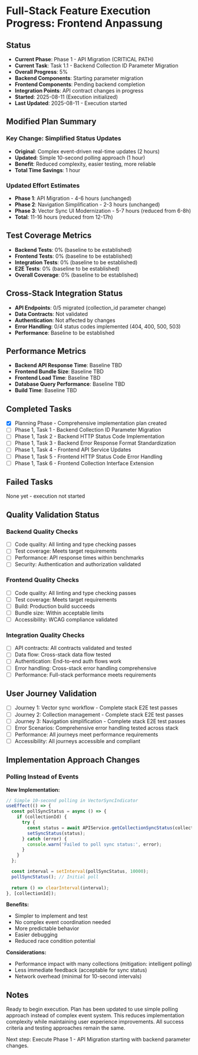# Full-Stack Feature Execution Progress: Frontend Anpassung

## Status
- **Current Phase**: Phase 1 - API Migration (CRITICAL PATH)
- **Current Task**: Task 1.1 - Backend Collection ID Parameter Migration
- **Overall Progress**: 5%
- **Backend Components**: Starting parameter migration
- **Frontend Components**: Pending backend completion  
- **Integration Points**: API contract changes in progress
- **Started**: 2025-08-11 (Execution initialized)
- **Last Updated**: 2025-08-11 - Execution started

## Modified Plan Summary

### Key Change: Simplified Status Updates
- **Original**: Complex event-driven real-time updates (2 hours)
- **Updated**: Simple 10-second polling approach (1 hour)
- **Benefit**: Reduced complexity, easier testing, more reliable
- **Total Time Savings**: 1 hour

### Updated Effort Estimates
- **Phase 1**: API Migration - 4-6 hours (unchanged)
- **Phase 2**: Navigation Simplification - 2-3 hours (unchanged)  
- **Phase 3**: Vector Sync UI Modernization - 5-7 hours (reduced from 6-8h)
- **Total**: 11-16 hours (reduced from 12-17h)

## Test Coverage Metrics
- **Backend Tests**: 0% (baseline to be established)
- **Frontend Tests**: 0% (baseline to be established)
- **Integration Tests**: 0% (baseline to be established)
- **E2E Tests**: 0% (baseline to be established)
- **Overall Coverage**: 0% (baseline to be established)

## Cross-Stack Integration Status
- **API Endpoints**: 0/5 migrated (collection_id parameter change)
- **Data Contracts**: Not validated
- **Authentication**: Not affected by changes
- **Error Handling**: 0/4 status codes implemented (404, 400, 500, 503)
- **Performance**: Baseline to be established

## Performance Metrics
- **Backend API Response Time**: Baseline TBD
- **Frontend Bundle Size**: Baseline TBD  
- **Frontend Load Time**: Baseline TBD
- **Database Query Performance**: Baseline TBD
- **Build Time**: Baseline TBD

## Completed Tasks
- [x] Planning Phase - Comprehensive implementation plan created
- [ ] Phase 1, Task 1 - Backend Collection ID Parameter Migration
- [ ] Phase 1, Task 2 - Backend HTTP Status Code Implementation
- [ ] Phase 1, Task 3 - Backend Error Response Format Standardization
- [ ] Phase 1, Task 4 - Frontend API Service Updates  
- [ ] Phase 1, Task 5 - Frontend HTTP Status Code Error Handling
- [ ] Phase 1, Task 6 - Frontend Collection Interface Extension

## Failed Tasks
None yet - execution not started

## Quality Validation Status

### Backend Quality Checks
- [ ] Code quality: All linting and type checking passes
- [ ] Test coverage: Meets target requirements
- [ ] Performance: API response times within benchmarks
- [ ] Security: Authentication and authorization validated

### Frontend Quality Checks  
- [ ] Code quality: All linting and type checking passes
- [ ] Test coverage: Meets target requirements
- [ ] Build: Production build succeeds
- [ ] Bundle size: Within acceptable limits
- [ ] Accessibility: WCAG compliance validated

### Integration Quality Checks
- [ ] API contracts: All contracts validated and tested
- [ ] Data flow: Cross-stack data flow tested
- [ ] Authentication: End-to-end auth flows work
- [ ] Error handling: Cross-stack error handling comprehensive
- [ ] Performance: Full-stack performance meets requirements

## User Journey Validation
- [ ] Journey 1: Vector sync workflow - Complete stack E2E test passes
- [ ] Journey 2: Collection management - Complete stack E2E test passes
- [ ] Journey 3: Navigation simplification - Complete stack E2E test passes
- [ ] Error Scenarios: Comprehensive error handling tested across stack
- [ ] Performance: All journeys meet performance requirements
- [ ] Accessibility: All journeys accessible and compliant

## Implementation Approach Changes

### Polling Instead of Events
**New Implementation:**
```typescript
// Simple 10-second polling in VectorSyncIndicator
useEffect(() => {
  const pollSyncStatus = async () => {
    if (collectionId) {
      try {
        const status = await APIService.getCollectionSyncStatus(collectionId);
        setSyncStatus(status);
      } catch (error) {
        console.warn('Failed to poll sync status:', error);
      }
    }
  };

  const interval = setInterval(pollSyncStatus, 10000);
  pollSyncStatus(); // Initial poll
  
  return () => clearInterval(interval);
}, [collectionId]);
```

**Benefits:**
- Simpler to implement and test
- No complex event coordination needed
- More predictable behavior
- Easier debugging
- Reduced race condition potential

**Considerations:**
- Performance impact with many collections (mitigation: intelligent polling)
- Less immediate feedback (acceptable for sync status)
- Network overhead (minimal for 10-second intervals)

## Notes
Ready to begin execution. Plan has been updated to use simple polling approach instead of complex event system. This reduces implementation complexity while maintaining user experience improvements. All success criteria and testing approaches remain the same.

Next step: Execute Phase 1 - API Migration starting with backend parameter changes.